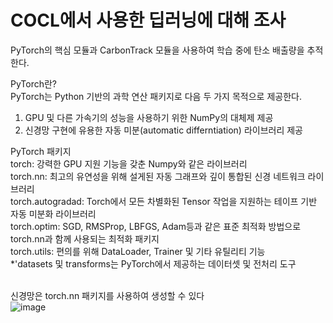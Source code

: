 # COCL에서 사용한 딥러닝에 대해 조사
PyTorch의 핵심 모듈과 CarbonTrack 모듈을 사용하여 학습 중에 탄소 배출량을 추적한다.

PyTorch란?<br/>
PyTorch는 Python 기반의 과학 연산 패키지로 다음 두 가지 목적으로 제공한다.<br/>
1. GPU 및 다른 가속기의 성능을 사용하기 위한 NumPy의 대체제 제공<br/>
2. 신경망 구현에 유용한 자동 미분(automatic differntiation) 라이브러리 제공<br/>

PyTorch 패키지<br/>
torch: 강력한 GPU 지원 기능을 갖춘 Numpy와 같은 라이브러리<br/>
torch.nn: 최고의 유연성을 위해 설게된 자동 그래프와 깊이 통합된 신경 네트워크 라이브러리<br/>
torch.autogradad: Torch에서 모든 차별화된 Tensor 작업을 지원하는 테이프 기반 자동 미분화 라이브러리<br/>
torch.optim: SGD, RMSProp, LBFGS, Adam등과 같은 표준 최적화 방법으로 torch.nn과 함께 사용되는 최적화 패키지<br/>
torch.utils: 편의를 위해 DataLoader, Trainer 및 기타 유틸리티 기능<br/>
*'datasets 및 transforms는 PyTorch에서 제공하는 데이터셋 및 전처리 도구<br/><br/>

신경망은 torch.nn 패키지를 사용하여 생성할 수 있다<br/>
![image](https://github.com/yewon0325/COCL-PVwatts/assets/147733678/f4953186-a7fb-4b9d-b735-73ef9644885a)
<br/>




